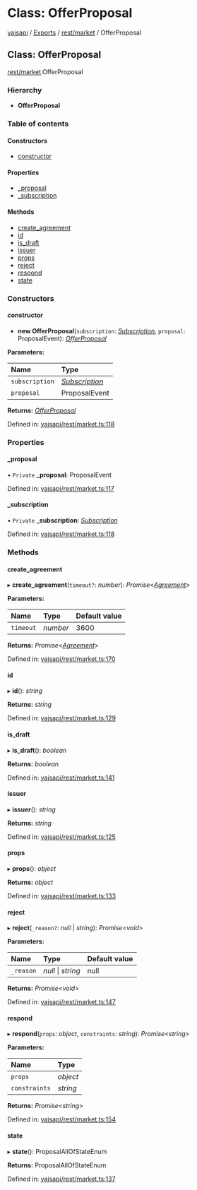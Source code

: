 # Class: OfferProposal

[yajsapi](../yajsapi.md) / [Exports](../modules/) / [rest/market](../modules/rest_market.md) / OfferProposal

## Class: OfferProposal

[rest/market](../modules/rest_market.md).OfferProposal

### Hierarchy

* **OfferProposal**

### Table of contents

#### Constructors

* [constructor](rest_market.offerproposal.md#constructor)

#### Properties

* [\_proposal](rest_market.offerproposal.md#_proposal)
* [\_subscription](rest_market.offerproposal.md#_subscription)

#### Methods

* [create\_agreement](rest_market.offerproposal.md#create_agreement)
* [id](rest_market.offerproposal.md#id)
* [is\_draft](rest_market.offerproposal.md#is_draft)
* [issuer](rest_market.offerproposal.md#issuer)
* [props](rest_market.offerproposal.md#props)
* [reject](rest_market.offerproposal.md#reject)
* [respond](rest_market.offerproposal.md#respond)
* [state](rest_market.offerproposal.md#state)

### Constructors

#### constructor

+ **new OfferProposal**\(`subscription`: [_Subscription_](rest_market.subscription.md), `proposal`: ProposalEvent\): [_OfferProposal_](rest_market.offerproposal.md)

**Parameters:**

| Name | Type |
| :--- | :--- |
| `subscription` | [_Subscription_](rest_market.subscription.md) |
| `proposal` | ProposalEvent |

**Returns:** [_OfferProposal_](rest_market.offerproposal.md)

Defined in: [yajsapi/rest/market.ts:118](https://github.com/golemfactory/yajsapi/blob/289a25a/yajsapi/rest/market.ts#L118)

### Properties

#### \_proposal

• `Private` **\_proposal**: ProposalEvent

Defined in: [yajsapi/rest/market.ts:117](https://github.com/golemfactory/yajsapi/blob/289a25a/yajsapi/rest/market.ts#L117)

#### \_subscription

• `Private` **\_subscription**: [_Subscription_](rest_market.subscription.md)

Defined in: [yajsapi/rest/market.ts:118](https://github.com/golemfactory/yajsapi/blob/289a25a/yajsapi/rest/market.ts#L118)

### Methods

#### create\_agreement

▸ **create\_agreement**\(`timeout?`: _number_\): _Promise_&lt;[_Agreement_](rest_market.agreement.md)&gt;

**Parameters:**

| Name | Type | Default value |
| :--- | :--- | :--- |
| `timeout` | _number_ | 3600 |

**Returns:** _Promise_&lt;[_Agreement_](rest_market.agreement.md)&gt;

Defined in: [yajsapi/rest/market.ts:170](https://github.com/golemfactory/yajsapi/blob/289a25a/yajsapi/rest/market.ts#L170)

#### id

▸ **id**\(\): _string_

**Returns:** _string_

Defined in: [yajsapi/rest/market.ts:129](https://github.com/golemfactory/yajsapi/blob/289a25a/yajsapi/rest/market.ts#L129)

#### is\_draft

▸ **is\_draft**\(\): _boolean_

**Returns:** _boolean_

Defined in: [yajsapi/rest/market.ts:141](https://github.com/golemfactory/yajsapi/blob/289a25a/yajsapi/rest/market.ts#L141)

#### issuer

▸ **issuer**\(\): _string_

**Returns:** _string_

Defined in: [yajsapi/rest/market.ts:125](https://github.com/golemfactory/yajsapi/blob/289a25a/yajsapi/rest/market.ts#L125)

#### props

▸ **props**\(\): _object_

**Returns:** _object_

Defined in: [yajsapi/rest/market.ts:133](https://github.com/golemfactory/yajsapi/blob/289a25a/yajsapi/rest/market.ts#L133)

#### reject

▸ **reject**\(`_reason?`: _null_ \| _string_\): _Promise_&lt;_void_&gt;

**Parameters:**

| Name | Type | Default value |
| :--- | :--- | :--- |
| `_reason` | _null_ \| _string_ | null |

**Returns:** _Promise_&lt;_void_&gt;

Defined in: [yajsapi/rest/market.ts:147](https://github.com/golemfactory/yajsapi/blob/289a25a/yajsapi/rest/market.ts#L147)

#### respond

▸ **respond**\(`props`: _object_, `constraints`: _string_\): _Promise_&lt;_string_&gt;

**Parameters:**

| Name | Type |
| :--- | :--- |
| `props` | _object_ |
| `constraints` | _string_ |

**Returns:** _Promise_&lt;_string_&gt;

Defined in: [yajsapi/rest/market.ts:154](https://github.com/golemfactory/yajsapi/blob/289a25a/yajsapi/rest/market.ts#L154)

#### state

▸ **state**\(\): ProposalAllOfStateEnum

**Returns:** ProposalAllOfStateEnum

Defined in: [yajsapi/rest/market.ts:137](https://github.com/golemfactory/yajsapi/blob/289a25a/yajsapi/rest/market.ts#L137)

